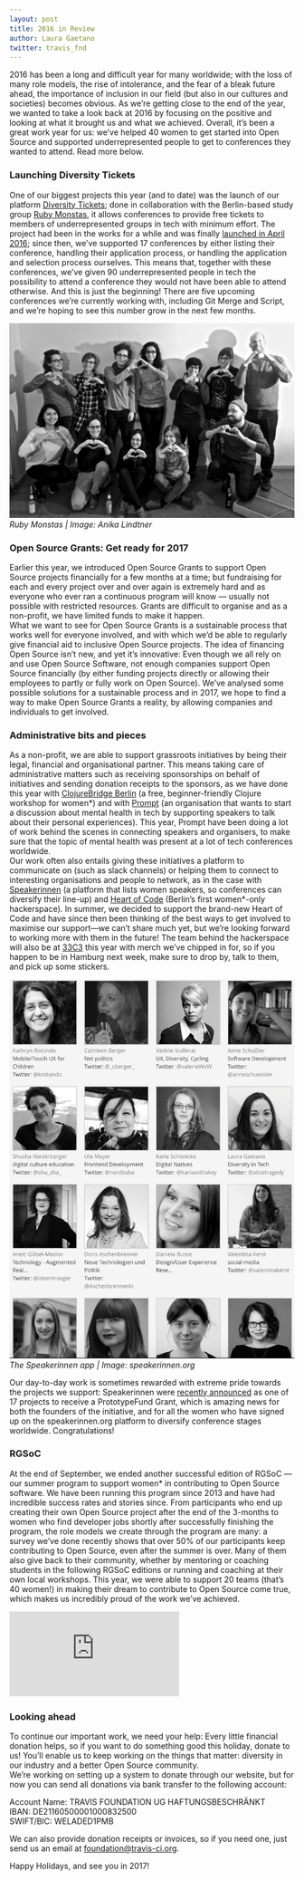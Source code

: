 ```yaml
---
layout: post
title: 2016 in Review
author: Laura Gaetano
twitter: travis_fnd
---
```


2016 has been a long and difficult year for many worldwide; with the loss of many role models, the rise of intolerance, and the fear of a bleak future ahead, the importance of inclusion in our field (but also in our cultures and societies) becomes obvious. As we’re getting close to the end of the year, we wanted to take a look back at 2016 by focusing on the positive and looking at what it brought us and what we achieved. Overall, it’s been a great work year for us: we’ve helped 40 women to get started into Open Source and supported underrepresented people to get to conferences they wanted to attend. Read more below.  

### Launching Diversity Tickets
One of our biggest projects this year (and to date) was the launch of our platform [Diversity Tickets](https://diversitytickets.org/); done in collaboration with the Berlin-based study group [Ruby Monstas](http://rubymonstas.org/), it allows conferences to provide free tickets to members of underrepresented groups in tech with minimum effort. The project had been in the works for a while and was finally [launched in April 2016](http://foundation.travis-ci.org/2016/04/26/diversity-tickets/); since then, we’ve supported 17 conferences by either listing their conference, handling their application process, or handling the application and selection process ourselves. This means that, together with these conferences, we’ve given 90 underrepresented people in tech the possibility to attend a conference they would not have been able to attend otherwise. And this is just the beginning! There are five upcoming conferences we’re currently working with, including Git Merge and Script, and we’re hoping to see this number grow in the next few months.  

![Ruby Monstas](/images/blog/2016-04-26-diversity-tickets-group.jpg)
<em>Ruby Monstas | Image: Anika Lindtner</em>

### Open Source Grants: Get ready for 2017
Earlier this year, we introduced Open Source Grants to support Open Source projects financially for a few months at a time; but fundraising for each and every project over and over again is extremely hard and as everyone who ever ran a continuous program will know — usually not possible with restricted resources. Grants are difficult to organise and as a non-profit, we have limited funds to make it happen.  
What we want to see for Open Source Grants is a sustainable process that works well for everyone involved, and with which we’d be able to regularly give financial aid to inclusive Open Source projects. The idea of financing Open Source isn’t new, and yet it’s innovative: Even though we all rely on and use Open Source Software, not enough companies support Open Source financially (by either funding projects directly or allowing their employees to partly or fully work on Open Source). We’ve analysed some possible solutions for a sustainable process and in 2017, we hope to find a way to make Open Source Grants a reality, by allowing companies and individuals to get involved.  

### Administrative bits and pieces
As a non-profit, we are able to support grassroots initiatives by being their legal, financial and organisational partner. This means taking care of administrative matters such as receiving sponsorships on behalf of initiatives and sending donation receipts to the sponsors, as we have done this year with [ClojureBridge Berlin](http://clojurebridge-berlin.org/) (a free, beginner-friendly Clojure workshop for women\*) and with [Prompt](http://mhprompt.org/) (an organisation that wants to start a discussion about mental health in tech by supporting speakers to talk about their personal experiences). This year, Prompt have been doing a lot of work behind the scenes in connecting speakers and organisers, to make sure that the topic of mental health was present at a lot of tech conferences worldwide.  
Our work often also entails giving these initiatives a platform to communicate on (such as slack channels) or helping them to connect to interesting organisations and people to network, as in the case with [Speakerinnen](https://speakerinnen.org/) (a platform that lists women speakers, so conferences can diversify their line-up) and [Heart of Code](http://heartofcode.org/) (Berlin’s first women*-only hackerspace). In summer, we decided to support the brand-new Heart of Code and have since then been thinking of the best ways to get involved to maximise our support—we can’t share much yet, but we’re looking forward to working more with them in the future! The team behind the hackerspace will also be at [33C3](https://events.ccc.de/congress/2016/wiki/Main_Page) this year with merch we’ve chipped in for, so if you happen to be in Hamburg next week, make sure to drop by, talk to them, and pick up some stickers.  

![The Speakerinnen app](/images/blog/2016-12-23-speakerinnen-screenshot.png)
<em>The Speakerinnen app | Image: speakerinnen.org</em>

Our day-to-day work is sometimes rewarded with extreme pride towards the projects we support: Speakerinnen were [recently announced](https://prototypefund.de/en/our-first-round-of-funding-goes-to/) as one of 17 projects to receive a PrototypeFund Grant, which is amazing news for both the founders of the initiative, and for all the women who have signed up on the speakerinnen.org platform to diversify conference stages worldwide. Congratulations!  

### RGSoC
At the end of September, we ended another successful edition of RGSoC — our summer program to support women* in contributing to Open Source software. We have been running this program since 2013 and have had incredible success rates and stories since. From participants who end up creating their own Open Source project after the end of the 3-months to women who find developer jobs shortly after successfully finishing the program, the role models we create through the program are many: a survey we’ve done recently shows that over 50% of our participants keep contributing to Open Source, even after the summer is over. Many of them also give back to their community, whether by mentoring or coaching students in the following RGSoC editions or running and coaching at their own local workshops. This year, we were able to support 20 teams (that’s 40 women!) in making their dream to contribute to Open Source come true, which makes us incredibly proud of the work we’ve achieved.

<div class="videoWrapper">
  <iframe src="https://player.vimeo.com/video/185049421" frameborder="0" webkitallowfullscreen mozallowfullscreen allowfullscreen></iframe>
</div>

### Looking ahead
To continue our important work, we need your help: Every little financial donation helps, so if you want to do something good this holiday, donate to us! You’ll enable us to keep working on the things that matter: diversity in our industry and a better Open Source community.  
We’re working on setting up a system to donate through our website, but for now you can send all donations via bank transfer to the following account:  

Account Name: TRAVIS FOUNDATION UG HAFTUNGSBESCHRÄNKT  
IBAN: DE21160500001000832500  
SWIFT/BIC: WELADED1PMB  


We can also provide donation receipts or invoices, so if you need one, just send us an email at <a href="mailto:foundation@travis-ci.org">foundation@travis-ci.org</a>.  

Happy Holidays, and see you in 2017!